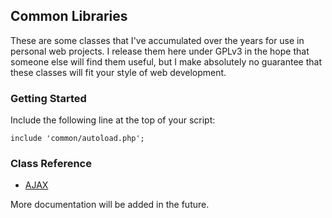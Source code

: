 
Common Libraries
----------------

These are some classes that I've accumulated over the years for use in personal web projects.
I release them here under GPLv3 in the hope that someone else will find them useful,
but I make absolutely no guarantee that these classes will fit your style of web development.

### Getting Started

Include the following line at the top of your script:

    include 'common/autoload.php';

### Class Reference

- [AJAX](https://github.com/kijin/common/blob/master/doc/ajax.md)

More documentation will be added in the future.
